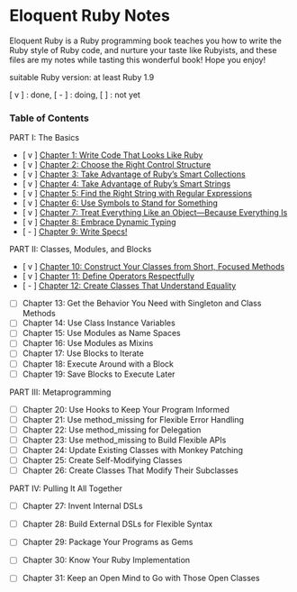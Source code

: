 # Eloquent Ruby Notes

Eloquent Ruby is a Ruby programming book teaches you how to write the Ruby style of Ruby code, and nurture your taste like Rubyists, and these files are my notes while tasting this wonderful book! Hope you enjoy!

suitable Ruby version: at least Ruby 1.9

[ v ] : done, [ - ] : doing, [  ] : not yet
 

### Table of Contents

PART I: The Basics

- [ v ] [Chapter 1: Write Code That Looks Like Ruby](ch1.md)
- [ v ] [Chapter 2: Choose the Right Control Structure](ch2.md)
- [ v ] [Chapter 3: Take Advantage of Ruby’s Smart Collections](ch3.md)
- [ v ] [Chapter 4: Take Advantage of Ruby’s Smart Strings](ch4.md)
- [ v ] [Chapter 5: Find the Right String with Regular Expressions](ch5.md)
- [ v ] [Chapter 6: Use Symbols to Stand for Something](ch6.md)
- [ v ] [Chapter 7: Treat Everything Like an Object—Because Everything Is](ch7.md)
- [ v ] [Chapter 8: Embrace Dynamic Typing](ch8.md)
- [ - ] [Chapter 9: Write Specs!](ch9.md)

PART II: Classes, Modules, and Blocks

- [ v ] [Chapter 10: Construct Your Classes from Short, Focused Methods](ch10.md)
- [ v ] [Chapter 11: Define Operators Respectfully](ch11.md)
- [ - ] [Chapter 12: Create Classes That Understand Equality](ch12.md)
- [   ] Chapter 13: Get the Behavior You Need with Singleton and Class Methods
- [   ] Chapter 14: Use Class Instance Variables
- [   ] Chapter 15: Use Modules as Name Spaces
- [   ] Chapter 16: Use Modules as Mixins
- [   ] Chapter 17: Use Blocks to Iterate
- [   ] Chapter 18: Execute Around with a Block
- [   ] Chapter 19: Save Blocks to Execute Later

PART III: Metaprogramming

- [   ] Chapter 20: Use Hooks to Keep Your Program Informed
- [   ] Chapter 21: Use method_missing for Flexible Error Handling
- [   ] Chapter 22: Use method_missing for Delegation
- [   ] Chapter 23: Use method_missing to Build Flexible APIs
- [   ] Chapter 24: Update Existing Classes with Monkey Patching
- [   ] Chapter 25: Create Self-Modifying Classes
- [   ] Chapter 26: Create Classes That Modify Their Subclasses

PART IV: Pulling It All Together

- [   ] Chapter 27: Invent Internal DSLs
- [   ] Chapter 28: Build External DSLs for Flexible Syntax
- [   ] Chapter 29: Package Your Programs as Gems
- [   ] Chapter 30: Know Your Ruby Implementation
- [   ] Chapter 31: Keep an Open Mind to Go with Those Open Classes
	
